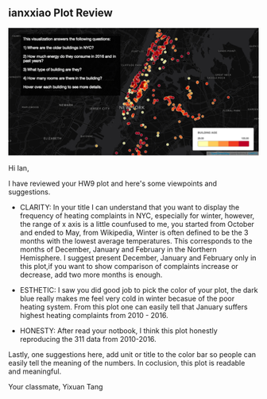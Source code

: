 ## ianxxiao Plot Review


![Alt text](xiao's_plot.png)

Hi Ian,

I have reviewed your HW9 plot and here's some viewpoints and suggestions.

* CLARITY: 
In your title I can understand that you want to display the frequency of heating complaints in NYC, especially for winter, however, the range of x axis is a little counfused to me, you started from October and ended to May, from Wikipedia, Winter is often defined to be the 3 months with the lowest average temperatures. This corresponds to the months of December, January and February in the Northern Hemisphere. I suggest present December, January and February only in this plot,if you want to show comparison of complaints increase or decrease, add two more months is enough.

* ESTHETIC: 
I saw you did good job to pick the color of your plot, the dark blue really makes me feel very cold in winter becasue of the poor heating system. From this plot one can easily tell that January suffers highest heating complaints from 2010 - 2016.

* HONESTY: 
After read your notbook, I think this plot honestly reproducing the 311 data from 2010-2016.

Lastly, one suggestions here, add unit or title to the color bar so people can easily tell the meaning of the numbers. In coclusion, this plot is readable and meaningful.

Your classmate,
Yixuan Tang
